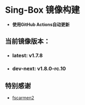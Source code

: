 # Sing-Box 镜像构建
- **使用GitHub Actions自动更新**

## 当前镜像版本：
 - ### **latest**: v1.7.8
 - ### **dev-next**: v1.8.0-rc.10

## 特别感谢  
  - [fscarmen2](https://github.com/fscarmen2/docker_builder)
